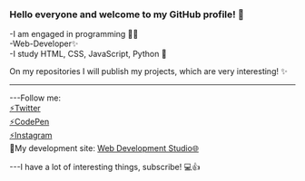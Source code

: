 ### Hello everyone and welcome to my GitHub profile! 👋

-I am engaged in programming 👩‍💻
<br>
-Web-Developer✨
<br>
-I study HTML, CSS, JavaScript, Python 🌱

On my repositories I will publish my projects, which are very interesting! ✨
<br>
<hr>
---Follow me:
<br>
<a href="https://twitter.com/max_code971">⚡Twitter</a>
<br>
<a href="https://codepen.io/maksim971">⚡CodePen</a>
<br>
<a href="https://instagram.com/_llcodell_?igshid=ZDdkNTZiNTM=">⚡Instagram</a>
<br>
🔎My development site: <a href="https://web-dev-studio.netlify.app" target="_blank">Web Development Studio🌐</a>

---I have a lot of interesting things, subscribe! 💻👍


